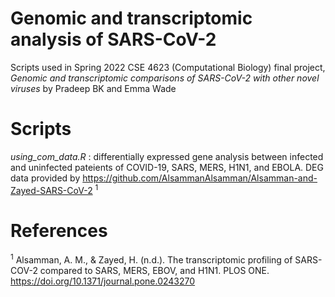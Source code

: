 # Genomic and transcriptomic analysis of SARS-CoV-2

Scripts used in Spring 2022 CSE 4623 (Computational Biology) final project, *Genomic and transcriptomic comparisons of SARS-CoV-2 with other novel viruses* by Pradeep BK and Emma Wade

# Scripts 

*using_com_data.R* : differentially expressed gene analysis between infected and uninfected pateients of COVID-19, SARS, MERS, H1N1, and EBOLA. DEG data provided by https://github.com/AlsammanAlsamman/Alsamman-and-Zayed-SARS-CoV-2 <sup>1</sup>

# References 

<sup>1</sup> Alsamman, A. M., &amp; Zayed, H. (n.d.). The transcriptomic profiling of SARS-COV-2 compared to SARS, MERS, EBOV, and H1N1. PLOS ONE. https://doi.org/10.1371/journal.pone.0243270 

